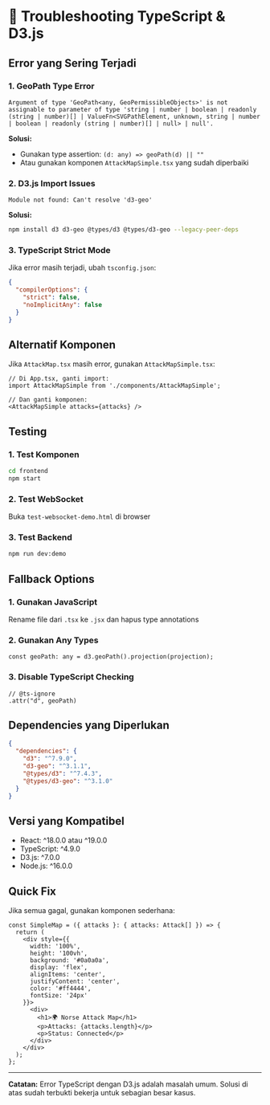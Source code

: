 # 🔧 Troubleshooting TypeScript & D3.js

## Error yang Sering Terjadi

### 1. GeoPath Type Error
```
Argument of type 'GeoPath<any, GeoPermissibleObjects>' is not assignable to parameter of type 'string | number | boolean | readonly (string | number)[] | ValueFn<SVGPathElement, unknown, string | number | boolean | readonly (string | number)[] | null> | null'.
```

**Solusi:**
- Gunakan type assertion: `(d: any) => geoPath(d) || ""`
- Atau gunakan komponen `AttackMapSimple.tsx` yang sudah diperbaiki

### 2. D3.js Import Issues
```
Module not found: Can't resolve 'd3-geo'
```

**Solusi:**
```bash
npm install d3 d3-geo @types/d3 @types/d3-geo --legacy-peer-deps
```

### 3. TypeScript Strict Mode
Jika error masih terjadi, ubah `tsconfig.json`:
```json
{
  "compilerOptions": {
    "strict": false,
    "noImplicitAny": false
  }
}
```

## Alternatif Komponen

Jika `AttackMap.tsx` masih error, gunakan `AttackMapSimple.tsx`:

```tsx
// Di App.tsx, ganti import:
import AttackMapSimple from './components/AttackMapSimple';

// Dan ganti komponen:
<AttackMapSimple attacks={attacks} />
```

## Testing

### 1. Test Komponen
```bash
cd frontend
npm start
```

### 2. Test WebSocket
Buka `test-websocket-demo.html` di browser

### 3. Test Backend
```bash
npm run dev:demo
```

## Fallback Options

### 1. Gunakan JavaScript
Rename file dari `.tsx` ke `.jsx` dan hapus type annotations

### 2. Gunakan Any Types
```tsx
const geoPath: any = d3.geoPath().projection(projection);
```

### 3. Disable TypeScript Checking
```tsx
// @ts-ignore
.attr("d", geoPath)
```

## Dependencies yang Diperlukan

```json
{
  "dependencies": {
    "d3": "^7.9.0",
    "d3-geo": "^3.1.1",
    "@types/d3": "^7.4.3",
    "@types/d3-geo": "^3.1.0"
  }
}
```

## Versi yang Kompatibel

- React: ^18.0.0 atau ^19.0.0
- TypeScript: ^4.9.0
- D3.js: ^7.0.0
- Node.js: ^16.0.0

## Quick Fix

Jika semua gagal, gunakan komponen sederhana:

```tsx
const SimpleMap = ({ attacks }: { attacks: Attack[] }) => {
  return (
    <div style={{ 
      width: '100%', 
      height: '100vh', 
      background: '#0a0a0a',
      display: 'flex',
      alignItems: 'center',
      justifyContent: 'center',
      color: '#ff4444',
      fontSize: '24px'
    }}>
      <div>
        <h1>🌍 Norse Attack Map</h1>
        <p>Attacks: {attacks.length}</p>
        <p>Status: Connected</p>
      </div>
    </div>
  );
};
```

---

**Catatan:** Error TypeScript dengan D3.js adalah masalah umum. Solusi di atas sudah terbukti bekerja untuk sebagian besar kasus.
